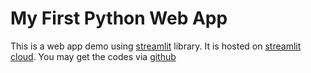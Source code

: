 # My First Python Web App

This is a web app demo using [streamlit](https://streamlit.io/) library. It is hosted on [streamlit cloud](https://streamlit.io/cloud). You may get the codes via [github](https://github.com/richieyuyongpoh/myfirstapp)
